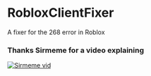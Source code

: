 # RobloxClientFixer
A fixer for the 268 error in Roblox

### Thanks Sirmeme for a video explaining

[![Sirmeme vid](https://img.youtube.com/vi/yA9QgjdHho0/0.jpg)](https://www.youtube.com/watch?v=yA9QgjdHho0)
